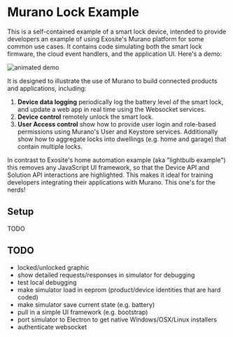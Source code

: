 # Murano Lock Example

This is a self-contained example of a smart lock device, intended to provide developers an example of using Exosite's Murano platform for some common use cases. It contains code simulating both the smart lock firmware, the cloud event handlers, and the application UI. Here's a demo:

![animated demo](https://github.com/exosite/murano-examples/tree/master/smart-lock/images/smart-lock.gif "")


It is designed to illustrate the use of Murano to build connected products and applications, including:

1. **Device data logging** periodically log the battery level of the smart lock, and update a web app in real time using the Websocket services.
2. **Device control** remotely unlock the smart lock.
3. **User Access control** show how to provide user login and role-based permissions using Murano's User and Keystore services. Additionally show how to aggregate locks into dwellings (e.g. home and garage) that contain multiple locks. 

In contrast to Exosite's home automation example (aka "lightbulb example") this removes any JavaScript UI framework, so that the Device API and Solution API interactions are highlighted. This makes it ideal for training developers integrating their applications with Murano. This one's for the nerds!


## Setup

TODO


## TODO

- locked/unlocked graphic
- show detailed requests/responses in simulator for debugging
- test local debugging 
- make simulator load in eeprom (product/device identities that are hard coded)
- make simulator save current state (e.g. battery) 
- pull in a simple UI framework (e.g. bootstrap)
- port simulator to Electron to get native Windows/OSX/Linux installers
- authenticate websocket
